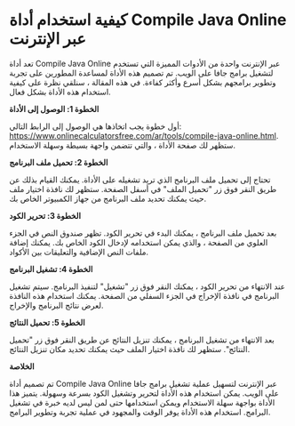 كيفية استخدام أداة Compile Java Online عبر الإنترنت
===================================================

تعد أداة Compile Java Online عبر الإنترنت واحدة من الأدوات المميزة التي تستخدم لتشغيل برامج جافا على الويب. تم تصميم هذه الأداة لمساعدة المطورين على تجربة وتطوير برامجهم بشكل أسرع وأكثر كفاءة. في هذه المقالة ، سنلقي نظرة على كيفية استخدام هذه الأداة بشكل فعال.

 **الخطوة 1: الوصول إلى الأداة**

أول خطوة يجب اتخاذها هي الوصول إلى الرابط التالي: <https://www.onlinecalculatorsfree.com/ar/tools/compile-java-online.html>. ستظهر لك صفحة الأداة ، والتي تتضمن واجهة بسيطة وسهلة الاستخدام.

 **الخطوة 2: تحميل ملف البرنامج**

تحتاج إلى تحميل ملف البرنامج الذي تريد تشغيله على الأداة. يمكنك القيام بذلك عن طريق النقر فوق زر "تحميل الملف" في أسفل الصفحة. ستظهر لك نافذة اختيار ملف حيث يمكنك تحديد ملف البرنامج من جهاز الكمبيوتر الخاص بك.

 **الخطوة 3: تحرير الكود**

بعد تحميل ملف البرنامج ، يمكنك البدء في تحرير الكود. تظهر صندوق النص في الجزء العلوي من الصفحة ، والذي يمكن استخدامه لإدخال الكود الخاص بك. يمكنك إضافة ملفات النص الإضافية والتعليقات بين الأكواد.

 **الخطوة 4: تشغيل البرنامج**

عند الانتهاء من تحرير الكود ، يمكنك النقر فوق زر "تشغيل" لتنفيذ البرنامج. سيتم تشغيل البرنامج في نافذة الإخراج في الجزء السفلي من الصفحة. يمكنك استخدام هذه النافذة لعرض نتائج البرنامج والإخراج.

 **الخطوة 5: تحميل النتائج**

بعد الانتهاء من تشغيل البرنامج ، يمكنك تنزيل النتائج عن طريق النقر فوق زر "تحميل النتائج". ستظهر لك نافذة اختيار الملف حيث يمكنك تحديد مكان تنزيل النتائج.

 **الخلاصة**

تم تصميم أداة Compile Java Online عبر الإنترنت لتسهيل عملية تشغيل برامج جافا على الويب. يمكن استخدام هذه الأداة لتحرير وتشغيل الكود بسرعة وسهولة. يتميز هذا الأداة بواجهة سهلة الاستخدام ويمكن استخدامها حتى لمن ليس لديه خبرة في تشغيل البرامج. استخدام هذه الأداة يوفر الوقت والمجهود في عملية تجربة وتطوير البرامج.